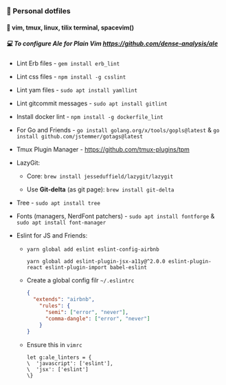 ### :rocket: Personal dotfiles

#### :sparkling_heart: vim, tmux, linux, tilix terminal, spacevim()

##### :computer: To configure Ale for Plain Vim https://github.com/dense-analysis/ale 

-  Lint Erb files - `gem install erb_lint`

- Lint css files - `npm install -g csslint`

- Lint yam files - `sudo apt install yamllint`

- Lint gitcommit messages - `sudo apt install gitlint`

- Install docker lint - `npm install -g dockerfile_lint`

- For Go and Friends - `go install golang.org/x/tools/gopls@latest` & `go install github.com/jstemmer/gotags@latest`

- Tmux Plugin Manager - https://github.com/tmux-plugins/tpm

- LazyGit:

  -  Core: `brew install jesseduffield/lazygit/lazygit`

  -  Use **Git-delta** (as git page): `brew install git-delta`

- Tree - `sudo apt install tree`

- Fonts (managers, NerdFont patchers) - `sudo apt install fontforge` & `sudo apt install font-manager`

- Eslint for JS and Friends:

  - ```shell
    yarn global add eslint eslint-config-airbnb
    
    yarn global add eslint-plugin-jsx-a11y@^2.0.0 eslint-plugin-react eslint-plugin-import babel-eslint
    ```

  - Create a global config filr `~/.eslintrc`

    ```json
    {
      "extends": "airbnb",
        "rules": {
          "semi": ["error", "never"],
          "comma-dangle": ["error", "never"]
        }
    }
    ```

  - Ensure this in `vimrc`

    ```
    let g:ale_linters = {
    \  'javascript': ['eslint'],
    \  'jsx': ['eslint']
    \}
    ```

    

